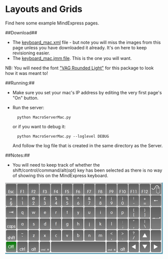 Layouts and Grids
=================

Find here some example MindExpress pages.

##Download##

* The [keyboard\_mac.xml](keyboard_mac.xml) file - but note you will miss the images from this page unless you have downloaded it already. It's on here to keep revisioning easier. 
* The [keyboard_mac.jmm file](https://s3-eu-west-1.amazonaws.com/app-macro/keyboard_mac.jmm). This is the one you will want. 

NB: You will need the font ["VAG Rounded Light"](http://www.fonts101.com/fonts/view/Uncategorized/39723/VAGRoundedLightSSi) for this package to look how it was meant to!

##Running:##

* Make sure you set your mac's IP address by editing the very first page's "On" button.
* Run the server:
    
        python MacroServerMac.py 
    
    or if you want to debug it:

        python MacroServerMac.py --loglevel DEBUG

    And follow the log file that is created in the same directory as the Server. 

##Notes:##

* You will need to keep track of whether the shift/control/command/alt(opt) key has been selected as there is no way of showing this on the MindExpress keyboard.


!['Screenshot of the first keyboard made'](ScreenShotMacMindExpress1.png)

